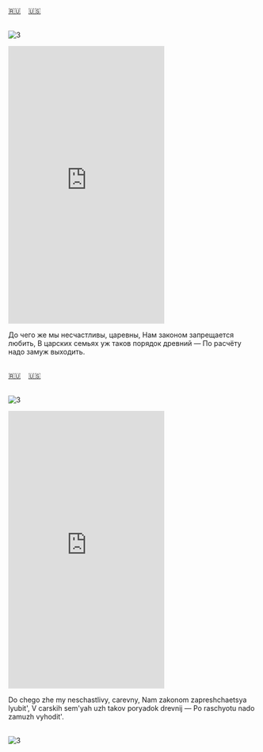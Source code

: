 <span id="ru"><a href='#ru'>🇷🇺</a> &nbsp;&nbsp;&nbsp;<a href='#en'>🇺🇸</a> &nbsp;&nbsp;&nbsp;</span><br><br>

![3](https://github.com/user-attachments/assets/2575c149-c389-47b8-bd5e-37fae50a5251)

<iframe width="315" height="560" src="https://www.youtube.com/embed/mLWzaDiKy0Q" frameborder="0" allow="accelerometer; autoplay; clipboard-write; encrypted-media; gyroscope; picture-in-picture; web-share"allowfullscreen></iframe>

До чего же мы несчастливы, царевны,
Нам законом запрещается любить,
В царских семьях уж таков порядок древний —
По расчёту надо замуж выходить.<br><br>

<span id="en"><a href='#ru'>🇷🇺</a> &nbsp;&nbsp;&nbsp;<a href='#en'>🇺🇸</a> &nbsp;&nbsp;&nbsp;</span><br><br>

![3](https://github.com/user-attachments/assets/32340491-8a75-47f4-a7db-43b21929dc01)

<iframe width="315" height="560" src="https://www.youtube.com/embed/APNVgBg-z4o" frameborder="0" allow="accelerometer; autoplay; clipboard-write; encrypted-media; gyroscope; picture-in-picture; web-share"allowfullscreen></iframe>

Do chego zhe my neschastlivy, carevny,
Nam zakonom zapreshchaetsya lyubit',
V carskih sem'yah uzh takov poryadok drevnij —
Po raschyotu nado zamuzh vyhodit'.<br><br>

![3](https://github.com/user-attachments/assets/32340491-8a75-47f4-a7db-43b21929dc01)

